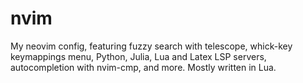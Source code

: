 # nvim
My neovim config, featuring fuzzy search with telescope, whick-key keymappings menu, Python, Julia, Lua and Latex LSP servers, autocompletion with nvim-cmp, and more. Mostly written in Lua. 
